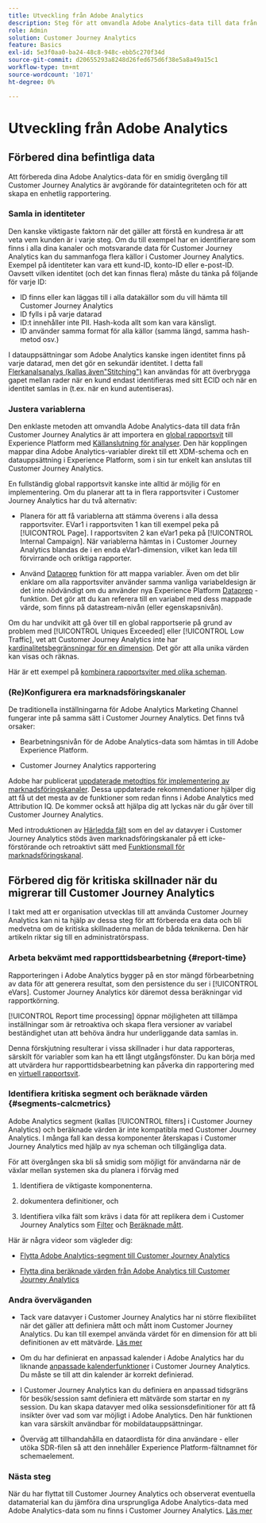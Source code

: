 ```yaml
---
title: Utveckling från Adobe Analytics
description: Steg för att omvandla Adobe Analytics-data till data från Customer Journey Analytics
role: Admin
solution: Customer Journey Analytics
feature: Basics
exl-id: 5e3f0aa0-ba24-48c8-948c-ebb5c270f34d
source-git-commit: d20655293a8248d26fed675d6f38e5a8a49a15c1
workflow-type: tm+mt
source-wordcount: '1071'
ht-degree: 0%

---
```


# Utveckling från Adobe Analytics

## Förbered dina befintliga data

Att förbereda dina Adobe Analytics-data för en smidig övergång till Customer Journey Analytics är avgörande för dataintegriteten och för att skapa en enhetlig rapportering.

### Samla in identiteter

Den kanske viktigaste faktorn när det gäller att förstå en kundresa är att veta vem kunden är i varje steg. Om du till exempel har en identifierare som finns i alla dina kanaler och motsvarande data för Customer Journey Analytics kan du sammanfoga flera källor i Customer Journey Analytics.
Exempel på identiteter kan vara ett kund-ID, konto-ID eller e-post-ID. Oavsett vilken identitet (och det kan finnas flera) måste du tänka på följande för varje ID:

* ID finns eller kan läggas till i alla datakällor som du vill hämta till Customer Journey Analytics
* ID fylls i på varje datarad
* ID:t innehåller inte PII. Hash-koda allt som kan vara känsligt.
* ID använder samma format för alla källor (samma längd, samma hash-metod osv.)

I datauppsättningar som Adobe Analytics kanske ingen identitet finns på varje datarad, men det gör en sekundär identitet. I detta fall [Flerkanalsanalys (kallas även&quot;Stitching&quot;)](/help/stitching/overview.md) kan användas för att överbrygga gapet mellan rader när en kund endast identifieras med sitt ECID och när en identitet samlas in (t.ex. när en kund autentiseras).

### Justera variablerna

Den enklaste metoden att omvandla Adobe Analytics-data till data från Customer Journey Analytics är att importera en [global rapportsvit](https://experienceleague.adobe.com/docs/analytics/implementation/prepare/global-rs.html) till Experience Platform med [Källanslutning för analyser](https://experienceleague.adobe.com/docs/experience-platform/sources/ui-tutorials/create/adobe-applications/analytics.html). Den här kopplingen mappar dina Adobe Analytics-variabler direkt till ett XDM-schema och en datauppsättning i Experience Platform, som i sin tur enkelt kan anslutas till Customer Journey Analytics.

En fullständig global rapportsvit kanske inte alltid är möjlig för en implementering. Om du planerar att ta in flera rapportsviter i Customer Journey Analytics har du två alternativ:

* Planera för att få variablerna att stämma överens i alla dessa rapportsviter. EVar1 i rapportsviten 1 kan till exempel peka på [!UICONTROL Page]. I rapportsviten 2 kan eVar1 peka på [!UICONTROL Internal Campaign]. När variablerna hämtas in i Customer Journey Analytics blandas de i en enda eVar1-dimension, vilket kan leda till förvirrande och oriktiga rapporter.

* Använd [Dataprep](https://experienceleague.adobe.com/docs/experience-platform/data-prep/home.html) funktion för att mappa variabler. Även om det blir enklare om alla rapportsviter använder samma vanliga variabeldesign är det inte nödvändigt om du använder nya Experience Platform [Dataprep](https://experienceleague.adobe.com/docs/experience-platform/sources/ui-tutorials/create/adobe-applications/analytics.html#mapping) -funktion. Det gör att du kan referera till en variabel med dess mappade värde, som finns på datastream-nivån (eller egenskapsnivån).

Om du har undvikit att gå över till en global rapportserie på grund av problem med [!UICONTROL Uniques Exceeded] eller [!UICONTROL Low Traffic], vet att Customer Journey Analytics inte har [kardinalitetsbegränsningar för en dimension](/help/components/dimensions/high-cardinality.md). Det gör att alla unika värden kan visas och räknas.

Här är ett exempel på [kombinera rapportsviter med olika scheman](/help/use-cases/aa-data/combine-report-suites.md).

### (Re)Konfigurera era marknadsföringskanaler

De traditionella inställningarna för Adobe Analytics Marketing Channel fungerar inte på samma sätt i Customer Journey Analytics. Det finns två orsaker:

* Bearbetningsnivån för de Adobe Analytics-data som hämtas in till Adobe Experience Platform.

* Customer Journey Analytics rapportering

Adobe har publicerat [uppdaterade metodtips för implementering av marknadsföringskanaler](https://experienceleague.adobe.com/docs/analytics/components/marketing-channels/mchannel-best-practices.html). Dessa uppdaterade rekommendationer hjälper dig att få ut det mesta av de funktioner som redan finns i Adobe Analytics med Attribution IQ. De kommer också att hjälpa dig att lyckas när du går över till Customer Journey Analytics.

Med introduktionen av [Härledda fält](../data-views/derived-fields/derived-fields.md) som en del av datavyer i Customer Journey Analytics stöds även marknadsföringskanaler på ett icke-förstörande och retroaktivt sätt med [Funktionsmall för marknadsföringskanal](../data-views/derived-fields/derived-fields.md#function-templates).

## Förbered dig för kritiska skillnader när du migrerar till Customer Journey Analytics

I takt med att er organisation utvecklas till att använda Customer Journey Analytics kan ni ta hjälp av dessa steg för att förbereda era data och bli medvetna om de kritiska skillnaderna mellan de båda teknikerna. Den här artikeln riktar sig till en administratörspass.

### Arbeta bekvämt med rapporttidsbearbetning {#report-time}

Rapporteringen i Adobe Analytics bygger på en stor mängd förbearbetning av data för att generera resultat, som den persistence du ser i [!UICONTROL eVars]. Customer Journey Analytics kör däremot dessa beräkningar vid rapportkörning.

[!UICONTROL Report time processing] öppnar möjligheten att tillämpa inställningar som är retroaktiva och skapa flera versioner av variabel beständighet utan att behöva ändra hur underliggande data samlas in.

Denna förskjutning resulterar i vissa skillnader i hur data rapporteras, särskilt för variabler som kan ha ett långt utgångsfönster. Du kan börja med att utvärdera hur rapporttidsbearbetning kan påverka din rapportering med en [virtuell rapportsvit](https://experienceleague.adobe.com/docs/analytics/components/virtual-report-suites/vrs-report-time-processing.html).

### Identifiera kritiska segment och beräknade värden {#segments-calcmetrics}

Adobe Analytics segment (kallas [!UICONTROL filters] i Customer Journey Analytics) och beräknade värden är inte kompatibla med Customer Journey Analytics. I många fall kan dessa komponenter återskapas i Customer Journey Analytics med hjälp av nya scheman och tillgängliga data.

För att övergången ska bli så smidig som möjligt för användarna när de växlar mellan systemen ska du planera i förväg med

1. Identifiera de viktigaste komponenterna.

2. dokumentera definitioner, och

3. Identifiera vilka fält som krävs i data för att replikera dem i Customer Journey Analytics som [Filter](/help/components/filters/filters-overview.md) och [Beräknade mått](/help/components/calc-metrics/calc-metr-overview.md).

Här är några videor som vägleder dig:

* [Flytta Adobe Analytics-segment till Customer Journey Analytics](https://experienceleague.adobe.com/docs/customer-journey-analytics-learn/tutorials/moving-adobe-analytics-segments-to-customer-journey-analytics.html)

* [Flytta dina beräknade värden från Adobe Analytics till Customer Journey Analytics](https://experienceleague.adobe.com/docs/customer-journey-analytics-learn/tutorials/components/calc-metrics/moving-your-calculated-metrics-from-adobe-analytics-to-customer-journey-analytics.html)

### Andra överväganden

* Tack vare datavyer i Customer Journey Analytics har ni större flexibilitet när det gäller att definiera mått och mått inom Customer Journey Analytics. Du kan till exempel använda värdet för en dimension för att bli definitionen av ett mätvärde. [Läs mer](/help/use-cases/data-views/data-views-usecases.md)

* Om du har definierat en anpassad kalender i Adobe Analytics har du liknande [anpassade kalenderfunktioner](/help/components/date-ranges/custom-date-ranges.md) i Customer Journey Analytics. Du måste se till att din kalender är korrekt definierad.

* I Customer Journey Analytics kan du definiera en anpassad tidsgräns för besök/session samt definiera ett mätvärde som startar en ny session. Du kan skapa datavyer med olika sessionsdefinitioner för att få insikter över vad som var möjligt i Adobe Analytics. Den här funktionen kan vara särskilt användbar för mobildatauppsättningar.

* Överväg att tillhandahålla en dataordlista för dina användare - eller utöka SDR-filen så att den innehåller Experience Platform-fältnamnet för schemaelement.

### Nästa steg

När du har flyttat till Customer Journey Analytics och observerat eventuella datamaterial kan du jämföra dina ursprungliga Adobe Analytics-data med Adobe Analytics-data som nu finns i Customer Journey Analytics. [Läs mer](/help/troubleshooting/compare.md)
